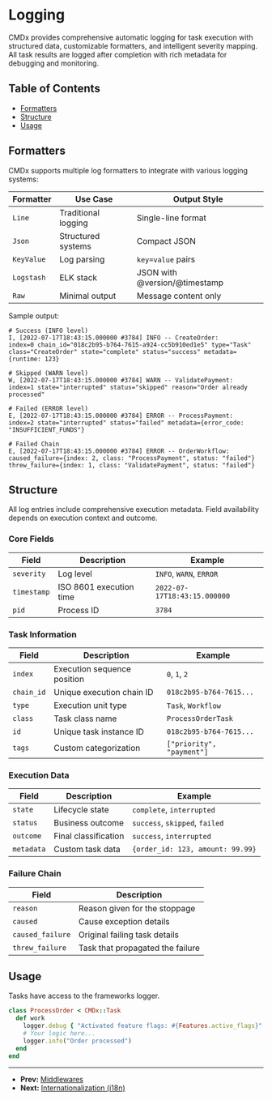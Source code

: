 # Logging

CMDx provides comprehensive automatic logging for task execution with structured data, customizable formatters, and intelligent severity mapping. All task results are logged after completion with rich metadata for debugging and monitoring.

## Table of Contents

- [Formatters](#formatters)
- [Structure](#structure)
- [Usage](#usage)

## Formatters

CMDx supports multiple log formatters to integrate with various logging systems:

| Formatter | Use Case | Output Style |
|-----------|----------|--------------|
| `Line` | Traditional logging | Single-line format |
| `Json` | Structured systems | Compact JSON |
| `KeyValue` | Log parsing | `key=value` pairs |
| `Logstash` | ELK stack | JSON with @version/@timestamp |
| `Raw` | Minimal output | Message content only |

Sample output:

```text
# Success (INFO level)
I, [2022-07-17T18:43:15.000000 #3784] INFO -- CreateOrder:
index=0 chain_id="018c2b95-b764-7615-a924-cc5b910ed1e5" type="Task"
class="CreateOrder" state="complete" status="success" metadata={runtime: 123}

# Skipped (WARN level)
W, [2022-07-17T18:43:15.000000 #3784] WARN -- ValidatePayment:
index=1 state="interrupted" status="skipped" reason="Order already processed"

# Failed (ERROR level)
E, [2022-07-17T18:43:15.000000 #3784] ERROR -- ProcessPayment:
index=2 state="interrupted" status="failed" metadata={error_code: "INSUFFICIENT_FUNDS"}

# Failed Chain
E, [2022-07-17T18:43:15.000000 #3784] ERROR -- OrderWorkflow:
caused_failure={index: 2, class: "ProcessPayment", status: "failed"}
threw_failure={index: 1, class: "ValidatePayment", status: "failed"}
```

## Structure

All log entries include comprehensive execution metadata. Field availability depends on execution context and outcome.

### Core Fields

| Field | Description | Example |
|-------|-------------|---------|
| `severity` | Log level | `INFO`, `WARN`, `ERROR` |
| `timestamp` | ISO 8601 execution time | `2022-07-17T18:43:15.000000` |
| `pid` | Process ID | `3784` |

### Task Information

| Field | Description | Example |
|-------|-------------|---------|
| `index` | Execution sequence position | `0`, `1`, `2` |
| `chain_id` | Unique execution chain ID | `018c2b95-b764-7615...` |
| `type` | Execution unit type | `Task`, `Workflow` |
| `class` | Task class name | `ProcessOrderTask` |
| `id` | Unique task instance ID | `018c2b95-b764-7615...` |
| `tags` | Custom categorization | `["priority", "payment"]` |

### Execution Data

| Field | Description | Example |
|-------|-------------|---------|
| `state` | Lifecycle state | `complete`, `interrupted` |
| `status` | Business outcome | `success`, `skipped`, `failed` |
| `outcome` | Final classification | `success`, `interrupted` |
| `metadata` | Custom task data | `{order_id: 123, amount: 99.99}` |

### Failure Chain

| Field | Description |
|-------|-------------|
| `reason` | Reason given for the stoppage |
| `caused` | Cause exception details |
| `caused_failure` | Original failing task details |
| `threw_failure` | Task that propagated the failure |

## Usage

Tasks have access to the frameworks logger.

```ruby
class ProcessOrder < CMDx::Task
  def work
    logger.debug { "Activated feature flags: #{Features.active_flags}" }
    # Your logic here...
    logger.info("Order processed")
  end
end
```

---

- **Prev:** [Middlewares](middlewares.md)
- **Next:** [Internationalization (i18n)](internationalization.md)
